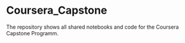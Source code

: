 # Coursera_Capstone
The repository shows all shared notebooks and code for the Coursera Capstone Programm.
